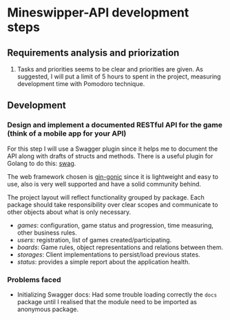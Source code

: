 # Mineswipper-API development steps

## Requirements analysis and priorization

1. Tasks and priorities seems to be clear and priorities are given. As
   suggested, I will put a limit of 5 hours to spent in the project,
   measuring development time with Pomodoro technique.

## Development

### Design and implement a documented RESTful API for the game (think of a mobile app for your API)

For this step I will use a Swagger plugin since it helps me to document the API
along with drafts of structs and methods. There is a useful plugin for Golang
to do this: [swag][1].

The web framework chosen is [gin-gonic][2] since it is lightweight and easy to
use, also is very well supported and have a solid community behind.

The project layout will reflect functionality grouped by package. Each package
should take responsibility over clear scopes and communicate to other objects
about what is only necessary.

* _games_: configuration, game status and progression, time measuring, other
  business rules. 
* _users_: registration, list of games created/participating.
* _boards_: Game rules, object representations and relations between them.
* _storages_: Client implementations to persist/load previous states.
* _status_: provides a simple report about the application health.

### Problems faced

* Initializing Swagger docs: Had some trouble loading correctly the `docs`
  package until I realised that the module need to be imported as anonymous
  package.

[1]: https://github.com/swaggo/swag
[2]: https://github.com/gin-gonic/gin
